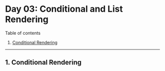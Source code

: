 # Day 03: Conditional and List Rendering

Table of contents

1. [Conditional Rendering](#1-conditional-rendering)

---

## 1. Conditional Rendering
